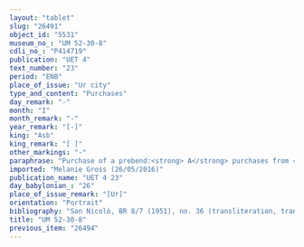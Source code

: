 ```yaml
---
layout: "tablet"
slug: "26491"
object_id: "5531"
museum_no_: "UM 52-30-8"
cdli_no_: "P414719"
publication: "UET 4"
text_number: "23"
period: "ENB"
place_of_issue: "Ur city"
type_and_content: "Purchases"
day_remark: "-"
month: "I"
month_remark: "-"
year_remark: "[-]"
king: "Asb"
king_remark: "[ ]"
other_markings: "-"
paraphrase: "Purchase of a prebend:<strong> A</strong> purchases from <strong>B</strong> a share of the prebend (<em>isqu</em>) of the brewer (<em>sirā&scaron;ūtu</em>) in the cella (<em>bīt papāhi</em>) of Ninazu located in the centre in the temple of Egidda for [x] days per year for &frac12; mina of silver in pieces (<em>&scaron;ibirtu</em>). The transaction is concluded in the presence of (<em>ina u&scaron;uzzi</em>) the governor (<em>&scaron;ākin</em>) of Ur (S&icirc;n-tabni-uṣur). 7 witnesses and the scribe. Instead of a seal impression (<em>kunukku</em>), fingernail impression (<em>ṣupru</em>) of the seller.<br /> &nbsp;<br /> <strong>A</strong> = Nergal-uballiṭ//Zēru-iddin; <strong>B </strong>= S&icirc;n-uballiṭ//Nergal-iddin; Scribe = S&icirc;n-iddin//S&icirc;n-ahu-&scaron;ub&scaron;i<br /> &nbsp;"
imported: "Melanie Gross (26/05/2016)"
publication_name: "UET 4 23"
day_babylonian_: "26"
place_of_issue_remark: "[Ur]"
orientation: "Portrait"
bibliography: "San Nicolò, BR 8/7 (1951), no. 36 (transliteration, translation)."
title: "UM 52-30-8"
previous_item: "26494"
---
```

